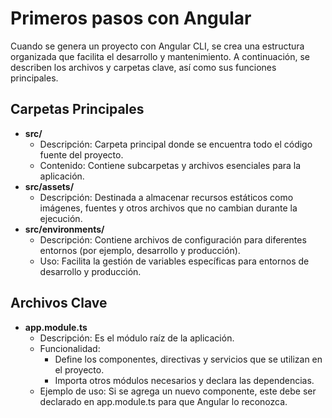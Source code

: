 # Primeros pasos con Angular
Cuando se genera un proyecto con Angular CLI, se crea una estructura organizada que facilita el desarrollo y mantenimiento. A continuación, se describen los archivos y carpetas clave, así como sus funciones principales.

## Carpetas Principales
- **src/**
    - Descripción: Carpeta principal donde se encuentra todo el código fuente del proyecto.
    - Contenido: Contiene subcarpetas y archivos esenciales para la aplicación.
- **src/assets/**
    - Descripción: Destinada a almacenar recursos estáticos como imágenes, fuentes y otros archivos que no cambian durante la ejecución.
- **src/environments/**
    - Descripción: Contiene archivos de configuración para diferentes entornos (por ejemplo, desarrollo y producción).
    - Uso: Facilita la gestión de variables específicas para entornos de desarrollo y producción.


## Archivos Clave
- **app.module.ts**
    - Descripción: Es el módulo raíz de la aplicación.
    - Funcionalidad: 
        - Define los componentes, directivas y servicios que se utilizan en el proyecto.
        - Importa otros módulos necesarios y declara las dependencias.
    - Ejemplo de uso: Si se agrega un nuevo componente, este debe ser declarado en app.module.ts para que Angular lo reconozca.